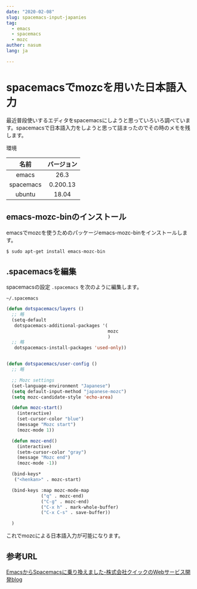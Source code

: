 ```yaml
---
date: "2020-02-08"
slug: spacemacs-input-japanies
tag:
  - emacs
  - spacemacs
  - mozc
auther: nasum
lang: ja

---
```


# spacemacsでmozcを用いた日本語入力

最近普段使いするエディタをspacemacsにしようと思っていろいろ調べています。spacemacsで日本語入力をしようと思って詰まったのでその時のメモを残します。

環境

| 名前 | バージョン |
| :-------: | :------: |
| emacs     | 26.3 |
| spacemacs | 0.200.13 |
| ubuntu    | 18.04 |

## emacs-mozc-binのインストール

emacsでmozcを使うためのパッケージemacs-mozc-binをインストールします。

```bash
$ sudo apt-get install emacs-mozc-bin
```

## .spacemacsを編集

spacemacsの設定 `.spacemacs` を次のように編集します。

`~/.spacemacs`

```lisp
(defun dotspacemacs/layers ()
  ;; 略
  (setq-default
   dotspacemacs-additional-packages '(
                                      mozc
                                      )
  ;; 略
   dotspacemacs-install-packages 'used-only))


(defun dotspacemacs/user-config ()
  ;; 略

  ;; Mozc settings
  (set-language-environment "Japanese")
  (setq default-input-method "japanese-mozc")
  (setq mozc-candidate-style 'echo-area)

  (defun mozc-start()
    (interactive)
    (set-cursor-color "blue")
    (message "Mozc start")
    (mozc-mode 1))

  (defun mozc-end()
    (interactive)
    (setm-cursor-color "gray")
    (message "Mozc end")
    (mozc-mode -1))

  (bind-keys*
   ("<henkan>" . mozc-start)

  (bind-keys :map mozc-mode-map
             ("q" . mozc-end)
             ("C-g" . mozc-end)
             ("C-x h" . mark-whole-buffer)
             ("C-x C-s" . save-buffer))

  )
```

これでmozcによる日本語入力が可能になります。

## 参考URL

[EmacsからSpacemacsに乗り換えました-株式会社クイックのWebサービス開発blog](https://aimstogeek.hatenablog.com/entry/2017/02/09/101450)
